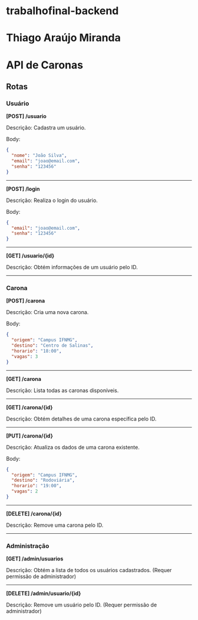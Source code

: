 # trabalhofinal-backend
# Thiago Araújo Miranda

# API de Caronas

## Rotas

### **Usuário**

**[POST] /usuario**

Descrição: Cadastra um usuário.

Body:
```json
{
  "nome": "João Silva",
  "email": "joao@email.com",
  "senha": "123456"
}
```

---

**[POST] /login**

Descrição: Realiza o login do usuário.

Body:
```json
{
  "email": "joao@email.com",
  "senha": "123456"
}
```

---

**[GET] /usuario/{id}**

Descrição: Obtém informações de um usuário pelo ID.

---

### **Carona**

**[POST] /carona**

Descrição: Cria uma nova carona.

Body:
```json
{
  "origem": "Campus IFNMG",
  "destino": "Centro de Salinas",
  "horario": "18:00",
  "vagas": 3
}
```

---

**[GET] /carona**

Descrição: Lista todas as caronas disponíveis.

---

**[GET] /carona/{id}**

Descrição: Obtém detalhes de uma carona específica pelo ID.

---

**[PUT] /carona/{id}**

Descrição: Atualiza os dados de uma carona existente.

Body:
```json
{
  "origem": "Campus IFNMG",
  "destino": "Rodoviária",
  "horario": "19:00",
  "vagas": 2
}
```

---

**[DELETE] /carona/{id}**

Descrição: Remove uma carona pelo ID.

---

### **Administração**

**[GET] /admin/usuarios**

Descrição: Obtém a lista de todos os usuários cadastrados. (Requer permissão de administrador)

---

**[DELETE] /admin/usuario/{id}**

Descrição: Remove um usuário pelo ID. (Requer permissão de administrador)
